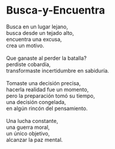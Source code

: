 # Busca-y-Encuentra
Busca en un lugar lejano,</br>
busca desde un tejado alto,</br>
encuentra una excusa,</br>
crea un motivo.</br>
</br>
Que ganaste al perder la batalla?</br>
perdiste cobardía,</br>
transformaste incertidumbre en sabiduría.</br>
</br>
Tomaste una decisión precisa,</br>
hacerla realidad fue un momento,</br>
pero la preparación tomó su tiempo,</br>
una decisión congelada,</br>
en algún rincón del pensamiento.</br>
</br>
Una lucha constante,</br>
una guerra moral,</br>
un único objetivo,</br>
alcanzar la paz mental.</br>
